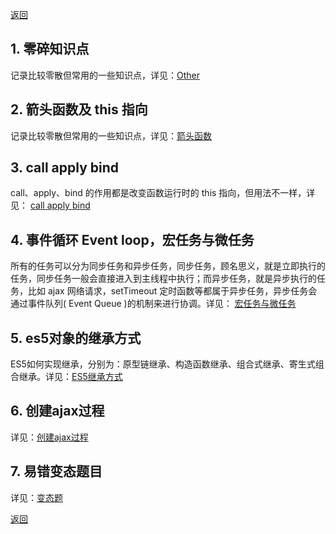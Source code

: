 [返回](../../README.md)

## 1. 零碎知识点

记录比较零散但常用的一些知识点，详见：[Other](./other.md)

## 2. 箭头函数及 this 指向

记录比较零散但常用的一些知识点，详见：[箭头函数](./arrow-function.md)

## 3. call apply bind

call、apply、bind 的作用都是改变函数运行时的 this 指向，但用法不一样，详见： [call apply bind](./bind-apply-call.md)

## 4. 事件循环 Event loop，宏任务与微任务

所有的任务可以分为同步任务和异步任务，同步任务，顾名思义，就是立即执行的任务，同步任务一般会直接进入到主线程中执行；而异步任务，就是异步执行的任务，比如 ajax 网络请求，setTimeout 定时函数等都属于异步任务，异步任务会通过事件队列( Event Queue )的机制来进行协调。详见： [宏任务与微任务](./marco.md)

## 5. es5对象的继承方式

ES5如何实现继承，分别为：原型链继承、构造函数继承、组合式继承、寄生式组合继承。详见：[ES5继承方式](./prototype.md)


## 6. 创建ajax过程
详见：[创建ajax过程](./ajax.md)

## 7. 易错变态题目
详见：[变态题](./bt.md)

[返回](../../README.md)
